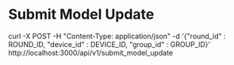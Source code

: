 # Submit Model Update

curl -X POST -H "Content-Type: application/json" -d '{"round_id" : ROUND_ID, "device_id" : DEVICE_ID, "group_id" : GROUP_ID}' http://localhost:3000/api/v1/submit_model_update
